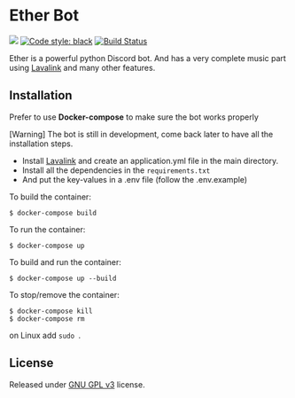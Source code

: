 # Ether Bot

![](https://img.shields.io/badge/python-3.9-blue.svg) [![Code style: black](https://img.shields.io/badge/code%20style-black-000000.svg)](https://github.com/psf/black) [![Build Status](https://app.travis-ci.com/holy-tanuki/Ether-Bot.svg?branch=dev)](https://app.travis-ci.com/holy-tanuki/Ether-Bot)

Ether is a powerful python Discord bot. And has a very complete music part using [Lavalink](https://github.com/Frederikam/Lavalink) and many other features.

## Installation

Prefer to use **Docker-compose** to make sure the bot works properly

[Warning] The bot is still in development, come back later to have all the installation steps.

 - Install [Lavalink](https://github.com/Frederikam/Lavalink) and create an application.yml file in the main directory.
 - Install all the dependencies in the `requirements.txt`
 - And put the key-values in a .env file (follow the .env.example)

To build the container:

```
$ docker-compose build
```

To run the container:

```
$ docker-compose up
```

To build and run the container:

```
$ docker-compose up --build
```

To stop/remove the container:

```
$ docker-compose kill
$ docker-compose rm
```

on Linux add `sudo `.

## License

Released under [GNU GPL v3](https://www.gnu.org/licenses/gpl-3.0.en.html) license.
